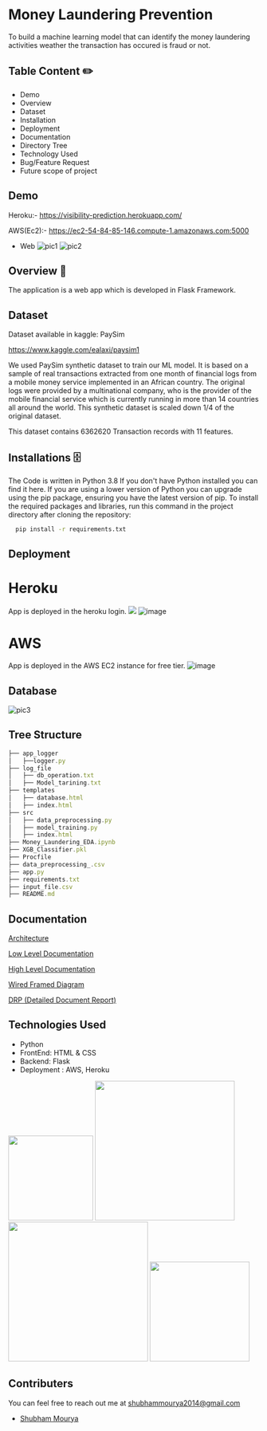 
# Money Laundering Prevention

To build a machine learning model that can identify the money laundering activities weather the transaction has occured is fraud or not.

## Table Content ✏️
* Demo
* Overview
* Dataset
* Installation
* Deployment
* Documentation
* Directory Tree
* Technology Used
* Bug/Feature Request
* Future scope of project
## Demo
Heroku:- https://visibility-prediction.herokuapp.com/

AWS(Ec2):- https://ec2-54-84-85-146.compute-1.amazonaws.com:5000 

* Web
![pic1](https://user-images.githubusercontent.com/47842305/139574877-0f69b2d6-b1cc-4c57-9871-d36c5521425d.png)
![pic2](https://user-images.githubusercontent.com/47842305/139574888-6834b33d-0913-4a42-9a15-e3cea6f399ac.png)


## Overview  📜
The application is a web app which is developed in Flask Framework.

## Dataset  
Dataset available in kaggle: PaySim

https://www.kaggle.com/ealaxi/paysim1

We used PaySim synthetic dataset to train our ML model. It is based on a sample of real transactions extracted from one month of financial logs from a mobile money service implemented in an African country.
The original logs were provided by a multinational company, who is the provider of the mobile financial service which is currently running in more than 14 countries all around the world. This synthetic dataset is scaled down 1/4 of the original dataset.

This dataset contains 6362620 Transaction records with 11 features.

## Installations  🗄️
The Code is written in Python 3.8 If you don't have Python installed you can find it here. If you are using a lower version of Python you can upgrade using the pip package, ensuring you have the latest version of pip. To install the required packages and libraries, run this command in the project directory after cloning the repository:
```bash
  pip install -r requirements.txt
```
## Deployment

# Heroku
App is deployed in the heroku login. 
[![](https://i.imgur.com/dKmlpqX.png)](https://heroku.com)
![image]([![](https://i.imgur.com/dKmlpqX.png)](https://heroku.com))

# AWS
App is deployed in the AWS EC2 instance for free tier.
![image](https://user-images.githubusercontent.com/47842305/139574951-4d9f1732-456c-4862-b9c0-84f673c7f6b7.png)

## Database 
![pic3](https://user-images.githubusercontent.com/47842305/139574890-9579d928-05cb-4f5a-a345-b94de7c4edff.png)

## Tree Structure
```javascript
├── app_logger
│   ├──logger.py
├── log_file
│   ├── db_operation.txt
│   ├── Model_tarining.txt
├── templates
│   ├── database.html
│   ├── index.html
├── src
│   ├── data_preprocessing.py
│   ├── model_training.py
│   ├── index.html
├── Money_Laundering_EDA.ipynb
├── XGB_Classifier.pkl
├── Procfile
├── data_preprocessing_.csv
├── app.py
├── requirements.txt
├── input_file.csv
├── README.md

```


## Documentation

[Architecture](https://drive.google.com/file/d/18NdLeKn-km_UNrUmqlVfkjr07p7VS_R6/view?usp=sharing)

[Low Level Documentation](https://drive.google.com/file/d/1lOUOVy4hYDlY8_e1YQBSsK30NRFINX6g/view?usp=sharing)

[High Level Documentation](https://drive.google.com/file/d/1iM5hGrN410SSsK-6X13s17Ppaf4FoGM8/view?usp=sharing)

[Wired Framed Diagram](https://docs.google.com/document/d/1Rf90BJMVpcisedttbGoKxLp8tS9nJOJR/edit?usp=sharing&ouid=104872906058094005807&rtpof=true&sd=true)

[DRP (Detailed Document Report)](https://drive.google.com/file/d/1uVYkenlpnxiU302AqOVxicOPeIQLlrQe/view?usp=sharing)
## Technologies Used

* Python
* FrontEnd: HTML & CSS
* Backend: Flask 
* Deployment : AWS, Heroku

[<img target="_blank" src="https://flask.palletsprojects.com/en/1.1.x/_images/flask-logo.png" width=170>](https://flask.palletsprojects.com/en/1.1.x/) [<img target="_blank" src="https://user-images.githubusercontent.com/47842305/139575394-3e1fad0f-f2a1-45b2-a659-8aecc9124b1b.png" width=280>](https://cassandra.apache.org/_/index.html)[<img target="_blank" src="https://encrypted-tbn0.gstatic.com/images?q=tbn:ANd9GcSEHMPPej34qcJENKeCNdpqnZ5V9vLrmwVIvw&usqp=CAU" width=280>](https://aws.amazon.com/) [<img target="_blank" src="https://seeklogo.com/images/B/bootstrap-logo-69A1CCC10B-seeklogo.com.png" width=200>](https://getbootstrap.com/) 



## Contributers
You can feel free to reach out me at shubhammourya2014@gmail.com

- [Shubham Mourya](https://github.com/msahubham1)

